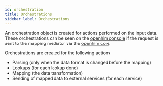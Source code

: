 ```yaml
---
id: orchestration
title: Orchestrations
sidebar_label: Orchestrations
---
```


An orchestration object is created for actions performed on the input data. These orchestrations can be seen on the [openhim console](https://github.com/jembi/openhim-console) if the request is sent to the mapping mediator via the [openhim core](https://github.com/jembi/openhim-core-js).

Orchestrations are created for the following actions

- Parsing (only when the data format is changed before the mapping)
- Lookups (for each lookup done)
- Mapping (the data transformation)
- Sending of mapped data to external services (for each service)

